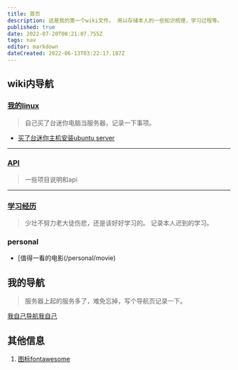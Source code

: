 ```yaml
---
title: 首页
description: 这是我的第一个wiki文件。 用以存储本人的一些知识梳理，学习过程等。
published: true
date: 2022-07-20T00:21:07.755Z
tags: nav
editor: markdown
dateCreated: 2022-06-13T03:22:17.187Z
---
```


## wiki内导航

### [我的linux](/mine-linux)
> 自己买了台迷你电脑当服务器，记录一下事项。

  - [买了台迷你主机安装ubuntu server](/mine-linux/001)
  
----  
  
###  [API](/mine-api)
> 一些项目说明和api
---- 

### [学习经历](/education)
> 少壮不努力老大徒伤悲，还是该好好学习的。 记录本人迟到的学习。

### personal

- [值得一看的电影(/personal/movie)


## 我的导航
> 服务器上起的服务多了，难免忘掉，写个导航页记录一下。

[我自己导航我自己](https://nav.xuqiudong.cn:88)



## 其他信息
1. [图标fontawesome](https://fontawesome.com/v4/icons/)

